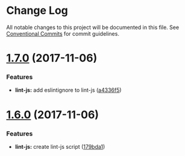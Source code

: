# Change Log

All notable changes to this project will be documented in this file.
See [Conventional Commits](https://conventionalcommits.org) for commit guidelines.

<a name="1.7.0"></a>
# [1.7.0](https://github.com/goldwasserexchange/javascript/compare/v1.6.0...v1.7.0) (2017-11-06)


### Features

* **lint-js:** add eslintignore to lint-js ([a4336f5](https://github.com/goldwasserexchange/javascript/commit/a4336f5))




<a name="1.6.0"></a>
# [1.6.0](https://github.com/goldwasserexchange/javascript/compare/v1.5.0...v1.6.0) (2017-11-06)


### Features

* **lint-js:** create lint-js script ([179bda1](https://github.com/goldwasserexchange/javascript/commit/179bda1))
